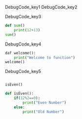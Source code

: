 DebugCode_key1
DebugCode_key2


DebugCode_key3
```python
def sum()
    print(12+13)
sum()
 ```


DebugCode_key4
```python
daf welcome():
    print("Welcome to function")
welcome()
 ```

DebugCode_key5
```python

isEven()

def isEven():
    if(12%2==0):
        print("Even Number")
    else:
        print("Old Number")
 ```